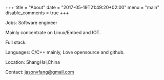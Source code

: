 +++
title = "About"
date = "2017-05-19T21:49:20+02:00"
menu = "main"
disable_comments = true
+++

Jobs: Software engineer 

Mainly concentrate on Linux/Embed and IOT.

Full stack.

Languages: C/C++ mainly, Love opensource and github.

Location: ShangHai,China

Contact: jasonvfang@gmail.com



